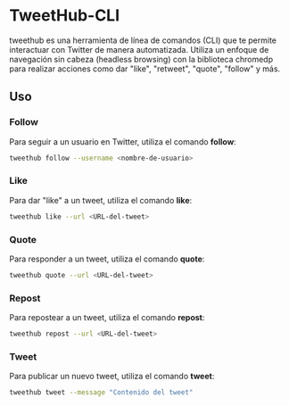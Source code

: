 # TweetHub-CLI

tweethub es una herramienta de línea de comandos (CLI) que te permite interactuar con Twitter de manera automatizada. Utiliza un enfoque de navegación sin cabeza (headless browsing) con la biblioteca chromedp para realizar acciones como dar "like", "retweet", "quote", "follow" y más.

## Uso

### Follow
Para seguir a un usuario en Twitter, utiliza el comando **follow**:
```bash
tweethub follow --username <nombre-de-usuario>
```

### Like
Para dar "like" a un tweet, utiliza el comando **like**:
```bash
tweethub like --url <URL-del-tweet>
```

### Quote
Para responder a un tweet, utiliza el comando **quote**:
```bash
tweethub quote --url <URL-del-tweet>
```

### Repost
Para repostear a un tweet, utiliza el comando **repost**:
```bash
tweethub repost --url <URL-del-tweet>
```

### Tweet
Para publicar un nuevo tweet, utiliza el comando **tweet**:
```bash
tweethub tweet --message "Contenido del tweet"
```

